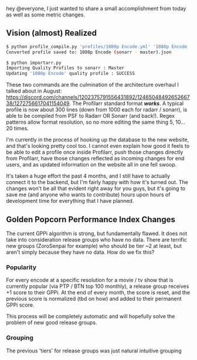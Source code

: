 hey @everyone, I just wanted to share a small accomplishment from today as well as some metric changes. 

## Vision (almost) Realized

```bash
$ python profile_compile.py 'profiles/1080p Encode.yml' '1080p Encode (sonarr - master).json' -s
Converted profile saved to: 1080p Encode (sonarr - master).json

$ python importarr.py
Importing Quality Profiles to sonarr : Master
Updating '1080p Encode' quality profile : SUCCESS
```

These two commands are the culmination of the architecture overhaul I talked about in August: https://discord.com/channels/1202375791556431892/1246504849265266738/1272756617041154049. The Profilarr standard format _**works**_. A typical profile is now about 300 lines (down from 1000 each for radarr / sonarr), is able to be compiled from PSF to Radarr OR Sonarr (and back!). Regex patterns allow format resolution, so no more editing the same thing 5, 10... 20 times. 

I'm currently in the process of hooking up the database to the new website, and that's looking pretty cool too. I cannot even explain how good it feels to be able to edit a profile once inside Profilarr, push those changes directly from Profilarr, have those changes reflected as incoming changes for end users, and as updated information on the website all in one fell swoop. 

It's taken a huge effort the past 4 months, and I still have to actually connect it to the backend, but I'm fairly happy with how it's turned out. The changes won't be all that evident right away for you guys, but it's going to save me (and anyone who wants to contribute) hours upon hours of development time for everything that I have planned. 

## Golden Popcorn Performance Index Changes

The current GPPi algorithm is strong, but fundamentally flawed. It does not take into consideration release groups who have no data. There are terrific new groups (ZoroSenpai for example) who should be tier ~2 at least, but aren't simply because they have no data. How do we fix this? 

### Popularity

For every encode at a specific resolution for a movie / tv show that is currently popular (via PTP / BTN top 100 monthly), a release group receives +1 score to their GPPi. At the end of every month, the score is reset, and the previous score is normalized (tbd on how) and added to their permanent GPPi score. 

This process will be completely automatic and will hopefully solve the problem of new good release groups. 

### Grouping

The previous 'tiers' for release groups was just natural intuitive grouping 